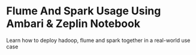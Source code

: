 # Flume And Spark Usage Using Ambari & Zeplin Notebook

Learn how to deploy hadoop, flume and spark together in a real-world use case
